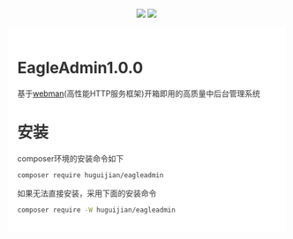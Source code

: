 <p align="center">
  <img src="https://svg.hamm.cn/badge.svg?key=License&value=MIT" />
  <img src="https://svg.hamm.cn/badge.svg?key=Version&value=3.x" />
</p>

<div style="padding:18px;max-width: 1024px;margin:0 auto;background-color:#fff;color:#333">
<h1>EagleAdmin1.0.0</h1>

基于<a href="https://www.workerman.net/doc/webman/" target="_blank">webman</a>(高性能HTTP服务框架)开箱即用的高质量中后台管理系统

<h1>安装</h1>

composer环境的安装命令如下

``` bash
composer require huguijian/eagleadmin
```

如果无法直接安装，采用下面的安装命令

``` bash
composer require -W huguijian/eagleadmin
